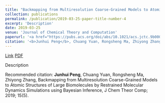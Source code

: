 ```yaml
---
title: "Backmapping from Multiresolution Coarse-Grained Models to Atomic Structures of Large Biomolecules by Restrained Molecular Dynamics Simulations using Bayesian Inference"
collection: publications
permalink: /publication/2019-03-25-paper-title-number-4
excerpt: 'Description'
date: 2019-03-25
venue: 'Journal of Chemical Theory and Computation'
paperurl: '<a href="https://pubs.acs.org/doi/abs/10.1021/acs.jctc.9b00062">Link</a> <a href="http://academicpages.github.io/files/paper4.pdf">PDF</a>'
citation: '<b>Junhui Peng</b>, Chuang Yuan, Rongsheng Ma, Zhiyong Zhang, Backmapping from Multiresolution Coarse-Grained Models to Atomic Structures of Large Biomolecules by Restrained Molecular Dynamics Simulations using Bayesian Inference, J Chem Theor Comp; 2019; 15(5).'
---
```


<a href="https://pubs.acs.org/doi/abs/10.1021/acs.jctc.9b00062">Link</a> <a href="http://academicpages.github.io/files/paper4.pdf">PDF</a>

Description

Recommended citation: <b>Junhui Peng</b>, Chuang Yuan, Rongsheng Ma, Zhiyong Zhang, Backmapping from Multiresolution Coarse-Grained Models to Atomic Structures of Large Biomolecules by Restrained Molecular Dynamics Simulations using Bayesian Inference, J Chem Theor Comp; 2019; 15(5).